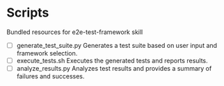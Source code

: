 # Scripts

Bundled resources for e2e-test-framework skill

- [ ] generate_test_suite.py Generates a test suite based on user input and framework selection.
- [ ] execute_tests.sh Executes the generated tests and reports results.
- [ ] analyze_results.py Analyzes test results and provides a summary of failures and successes.
